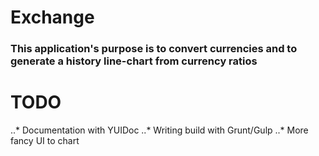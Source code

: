 # Exchange
### This application's purpose is to convert currencies and to generate a history line-chart from currency ratios

# TODO
..* Documentation with YUIDoc
..* Writing build with Grunt/Gulp
..* More fancy UI to chart